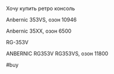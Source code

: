 Хочу купить ретро консоль

Anbernic 353VS, озон 10946

Anbernic 35XX, озон 6500

RG-353V

ANBERNIC RG353V RG353VS, озон 11800

#buy